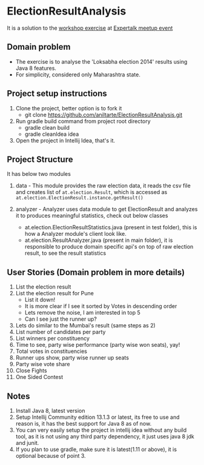 ElectionResultAnalysis
======================

It is a solution to the [workshop exercise](https://github.com/aniltarte/ElectionResultComputing) at [Expertalk meetup event](http://www.meetup.com/expertalks/events/179983882/ "Java 8")

Domain problem
-----------------------------
* The exercise is to analyse the 'Loksabha election 2014' results using Java 8 features.
* For simplicity, considered only Maharashtra state.

Project setup instructions
---------------------------
1. Clone the project, better option is to fork it
    * git clone https://github.com/aniltarte/ElectionResultAnalysis.git
2. Run gradle build command from project root directory
    * gradle clean build
    * gradle cleanIdea idea
3. Open the project in Intellij Idea, that's it.

Project Structure
-------------------------
It has below two modules   
1. data - This module provides the raw election data, it reads the csv file and creates list of `at.election.Result`, which is accessed as `at.election.ElectionResult.instance.getResult()`

2. analyzer - Analyzer uses data module to get ElectionResult and analyzes it to produces meaningful statistics, check out below classes
	* at.election.ElectionResultStatistics.java (present in test folder), this is how a Analyzer module's client look like.
	* at.election.ResultAnalyzer.java (present in main folder), it is responsible to produce domain specific api's on top of raw election result, to see the result statistics

User Stories (Domain problem in more details)
----------------------------------------------
1. List the election result
2. List the election result for Pune
   * List it down!
   * It is more clear if I see it sorted by Votes in descending order
   * Lets remove the noise, I am interested in top 5
   * Can I see just the runner up?
3. Lets do similar to the Mumbai's result (same steps as 2)
4. List number of candidates per party
5. List winners per constituency
6. Time to see, party wise performance (party wise won seats), yay!
7. Total votes in constituencies
8. Runner ups show, party wise runner up seats
9. Party wise vote share
10. Close Fights
11. One Sided Contest


Notes
------------
1. Install Java 8, latest version
2. Setup  Intellij Community edition 13.1.3 or latest, its free to use and reason is, it has the best support for Java 8 as of now.
3. You can very easily setup the project in intellij idea without any build tool, as it is not using any third party dependency, it just uses java 8 jdk and junit.
4. If you plan to use gradle, make sure it is latest(1.11 or above), it is optional because of point 3.

